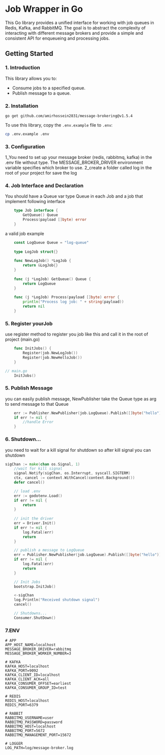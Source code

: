 # Job Wrapper in Go

This Go library provides a unified interface for working with job queues in Redis, Kafka, and RabbitMQ. The goal is to abstract the complexity of interacting with different message brokers and provide a simple and consistent API for enqueueing and processing jobs.

## Getting Started

### 1. Introduction

This library allows you to:

- Consume jobs to a specified queue.
- Publish message to a queue.

### 2. Installation

```shell
go get github.com/amirhossein2831/message-brokering@v1.5.4
```

To use this library, copy the `.env.example` file to `.env`:

```sh
cp .env.example .env
```

### 3. Configuration

1_You need to set up your message broker (redis, rabbitmq, kafka) in the .env file without type. The MESSAGE_BROKER_DRIVER environment variable specifies which broker to use.
2_create a folder called log in the root of your project for save the log 


### 4. Job Interface and Declaration

You should have a Queue var type Queue in each Job and a job that implement following interface 

```go
    type Job interface {
        GetQueue() Queue
        Process(payload []byte) error
    }
```

a valid job example

```go
    const LogQueue Queue = "log-queue"
    
    type LogJob struct{}
    
    func NewLogJob() *LogJob {
        return &LogJob{}
    }
    
    func (j *LogJob) GetQueue() Queue {
        return LogQueue
    }
    
    func (j *LogJob) Process(payload []byte) error {
        println("Process log job: " + string(payload))
        return nil
    }

```

### 5. Register yourJob

use register method to register you job like this and call it in the root of project (main.go)
```go
    func InitJobs() {
        Register(job.NewLogJob())
        Register(job.NewHelloJob())
    }

// main.go
    InitJobs()
```

### 5. Publish Message

you can easily publish message, NewPublisher take the Queue type as arg to send message to that Queue

```go
    err := Publisher.NewPublisher(job.LogQueue).Publish([]byte("hello"))
	if err != nil {
		//handle Error
	}
```
### 6. Shutdown...

you need to wait for a kill signal for shutdown so after kill signal you can shutdown 

```go
sigChan := make(chan os.Signal, 1)
    //wait for kill signal
	signal.Notify(sigChan, os.Interrupt, syscall.SIGTERM)
	ctx, cancel := context.WithCancel(context.Background())
	defer cancel()

	// load .env
	err := godotenv.Load()
	if err != nil {
		return
	}
	
	// init the driver
	err = Driver.Init()
	if err != nil {
		log.Fatal(err)
		return
	}

	// publish a message to LogQueue
	err = Publisher.NewPublisher(job.LogQueue).Publish([]byte("hello"))
	if err != nil {
		log.Fatal(err)
		return
	}

	// Init Jobs
	bootstrap.InitJob()

	<-sigChan
	log.Println("Received shutdown signal")
	cancel()

	// Shutdowns...
    Consumer.ShutDown()

```


### 7.ENV

```dotenv
# APP
APP_HOST_NAME=localhost
MESSAGE_BROKER_DRIVER=rabbitmq
MESSAGE_BROKER_WORKER_NUMBER=3

# KAFKA
KAFKA_HOST=localhost
KAFKA_PORT=9092
KAFKA_CLIENT_ID=localhost
KAFKA_CLIENT_ACK=all
KAFKA_CONSUMER_OFFSET=earliest
KAFKA_CONSUMER_GROUP_ID=test

# REDIS
REDIS_HOST=localhost
REDIS_PORT=6379

# RABBIT
RABBITMQ_USERNAME=user
RABBITMQ_PASSWORD=password
RABBITMQ_HOST=localhost
RABBITMQ_PORT=5672
RABBITMQ_MANAGEMENT_PORT=15672

# LOGGER
LOG_PATH=log/message-broker.log
```